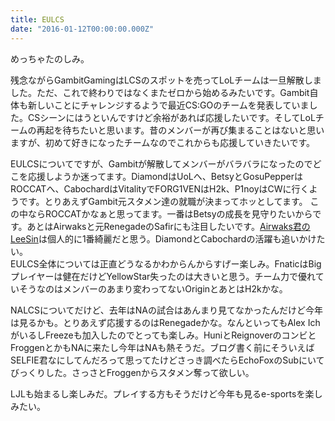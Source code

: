 ```yaml
---
title: EULCS
date: "2016-01-12T00:00:00.000Z"
---
```


めっちゃたのしみ。

残念ながらGambitGamingはLCSのスポットを売ってLoLチームは一旦解散しました。ただ、これで終わりではなくまたゼロから始めるみたいです。Gambit自体も新しいことにチャレンジするようで最近CS:GOのチームを発表していました。CSシーンにはうといんですけど余裕があれば応援したいです。そしてLoLチームの再起を待ちたいと思います。昔のメンバーが再び集まることはないと思いますが、初めて好きになったチームなのでこれからも応援していきたいです。

EULCSについてですが、Gambitが解散してメンバーがバラバラになったのでどこを応援しようか迷ってます。DiamondはUoLへ、BetsyとGosuPepperはROCCATへ、CabochardはVitalityでFORG1VENはH2k、P1noyはCWに行くようです。とりあえずGambit元スタメン達の就職が決まってホッとしてます。 
この中ならROCCATかなぁと思ってます。一番はBetsyの成長を見守りたいからです。あとはAirwaksと元RenegadeのSafirにも注目したいです。[Airwaks君のLeeSin](https://youtu.be/RUDz-_0uQls)は個人的に1番綺麗だと思う。DiamondとCabochardの活躍も追いかけたい。  
EULCS全体については正直どうなるかわからんからすげー楽しみ。FnaticはBigプレイヤーは健在だけどYellowStar失ったのは大きいと思う。チーム力で優れていそうなのはメンバーのあまり変わってないOriginとあとはH2kかな。

NALCSについてだけど、去年はNAの試合はあんまり見てなかったんだけど今年は見るかも。とりあえず応援するのはRenegadeかな。なんといってもAlex IchがいるしFreezeも加入したのでとっても楽しみ。HuniとReignoverのコンビとFroggenとかもNAに来たし今年はNAも熱そうだ。ブログ書く前にそういえばSELFIE君なにしてんだろって思ってたけどさっき調べたらEchoFoxのSubにいてびっくりした。さっさとFroggenからスタメン奪って欲しい。

LJLも始まるし楽しみだ。プレイする方もそうだけど今年も見るe-sportsを楽しみたい。